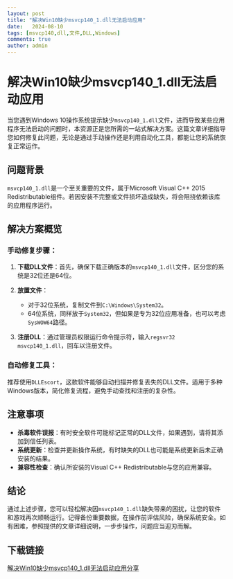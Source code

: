 ```yaml
---
layout: post
title: "解决Win10缺少msvcp140_1.dll无法启动应用"
date:   2024-08-10
tags: [msvcp140,dll,文件,DLL,Windows]
comments: true
author: admin
---
```

# 解决Win10缺少msvcp140_1.dll无法启动应用

当您遇到Windows 10操作系统提示缺少`msvcp140_1.dll`文件，进而导致某些应用程序无法启动的问题时，本资源正是您所需的一站式解决方案。这篇文章详细指导您如何修复此问题，无论是通过手动操作还是利用自动化工具，都能让您的系统恢复正常运作。

## 问题背景

`msvcp140_1.dll`是一个至关重要的文件，属于Microsoft Visual C++ 2015 Redistributable组件。若因安装不完整或文件损坏造成缺失，将会阻挠依赖该库的应用程序运行。

## 解决方案概览

### 手动修复步骤：

1. **下载DLL文件**：首先，确保下载正确版本的`msvcp140_1.dll`文件，区分您的系统是32位还是64位。
   
2. **放置文件**：
   - 对于32位系统，复制文件到`C:\Windows\System32`。
   - 64位系统，同样放于`System32`，但如果是专为32位应用准备，也可以考虑`SysWOW64`路径。
   
3. **注册DLL**：通过管理员权限运行命令提示符，输入`regsvr32 msvcp140_1.dll`，回车以注册文件。

### 自动修复工具：

推荐使用`DLLEscort`，这款软件能够自动扫描并修复丢失的DLL文件。适用于多种Windows版本，简化修复流程，避免手动查找和注册的复杂性。

## 注意事项

- **杀毒软件误报**：有时安全软件可能标记正常的DLL文件，如果遇到，请将其添加到信任列表。
- **系统更新**：检查并更新操作系统，有时缺失的DLL也可能是系统更新后未正确安装的结果。
- **兼容性检查**：确认所安装的Visual C++ Redistributable与您的应用兼容。

## 结论

通过上述步骤，您可以轻松解决因`msvcp140_1.dll`缺失带来的困扰，让您的软件和游戏再次顺畅运行。记得备份重要数据，在操作前评估风险，确保系统安全。如有困难，参照提供的文章详细说明，一步步操作，问题应当迎刃而解。

## 下载链接

[解决Win10缺少msvcp140_1.dll无法启动应用分享](https://pan.quark.cn/s/7d08b36d618f)